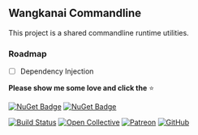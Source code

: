 ## Wangkanai Commandline

This project is a shared commandline runtime utilities.

### Roadmap

- [ ] Dependency Injection

**Please show me some love and click the** :star:

[![NuGet Badge](https://buildstats.info/nuget/wangkanai.commandline)](https://www.nuget.org/packages/wangkanai.commandline)
[![NuGet Badge](https://buildstats.info/nuget/wangkanai.commandline?includePreReleases=true)](https://www.nuget.org/packages/wangkanai.commandline)

[![Build Status](https://dev.azure.com/wangkanai/GitHub/_apis/build/status/wangkanai?branchName=main)](https://dev.azure.com/wangkanai/GitHub/_build/latest?definitionId=20&branchName=main)
[![Open Collective](https://img.shields.io/badge/open%20collective-support%20me-3385FF.svg)](https://opencollective.com/wangkanai)
[![Patreon](https://img.shields.io/badge/patreon-support%20me-d9643a.svg)](https://www.patreon.com/wangkanai)
[![GitHub](https://img.shields.io/github/license/wangkanai/wangkanai)](https://github.com/wangkanai/wangkanai/blob/main/LICENSE)


